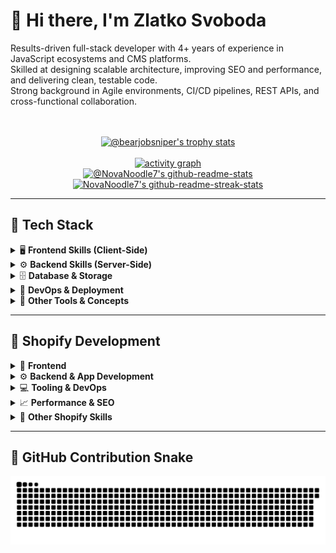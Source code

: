 
# 👋 Hi there, I'm Zlatko Svoboda

Results-driven full-stack developer with 4+ years of experience in JavaScript ecosystems and CMS platforms.  
Skilled at designing scalable architecture, improving SEO and performance, and delivering clean, testable code.  
Strong background in Agile environments, CI/CD pipelines, REST APIs, and cross-functional collaboration.


<br>
<br>
<div align="center">
<a href="https://github.com/NovaNoodle7?tab=achievements"><img src="https://github-profile-trophy.vercel.app/?username=NovaNoodle7&theme=onestar&no-frame=true&column=6&row=1"  width="96%" alt="@bearjobsniper's trophy stats"/></a>
</div>

<br>
<div align="center">
    <a href="https://github.com/NovaNoodle7">
        <img src="https://github-readme-activity-graph.vercel.app/graph?username=NovaNoodle7&theme=react-dark&hide_border=true&hide_title=false&area=true&custom_title=Total%20contribution%20graph%20in%20all%20repo" width="96%" alt="activity graph">
    </a>
</div>

<div align="center">
 <a href="https://github.com/NovaNoodle7?tab=repositories"><img src="https://github-readme-stats-one-bice.vercel.app/api?username=NovaNoodle7&theme=gotham&show_icons=true&count_private=true&hide_border=true&role=OWNER,ORGANIZATION_MEMBER,COLLABORATOR"  width="48%" alt="@NovaNoodle7's github-readme-stats"/></a>
 <a href="https://github.com/NovaNoodle7?tab=stars"><img src="https://github-readme-streak-stats.herokuapp.com?user=NovaNoodle7&theme=gotham&hide_border=true&date_format=M%20j%5B%2C%20Y%5D"  width="48%" alt="NovaNoodle7's github-readme-streak-stats"/></a>
</div>

---

## 🧰 Tech Stack

<details>
<summary>🖥️ <strong>Frontend Skills (Client-Side)</strong></summary>

- **Languages**: HTML5, CSS3, JavaScript (ES6+)
- **Frameworks/Libraries**: React.js, Vue.js, Angular
- **Styling**: Tailwind CSS, Bootstrap, Sass/SCSS
- **State Management**: Redux, Context API, Pinia (Vue)
- **Build Tools**: Webpack, Vite, Babel

</details>

<details>
<summary>⚙️ <strong>Backend Skills (Server-Side)</strong></summary>

- **Languages**: Node.js (JavaScript/TypeScript), PHP, Python, Ruby, Java  
- **Frameworks**: Express.js, Laravel, Django, Spring  
- **Authentication**: JWT, OAuth, Session-based auth  
- **API Design**: RESTful APIs, GraphQL  

</details>

<details>
<summary>🗄️ <strong>Database & Storage</strong></summary>

- **Relational**: MySQL, PostgreSQL, SQL Server  
- **NoSQL**: MongoDB, Firebase  
- **ORM/ODM**: Sequelize, TypeORM, Prisma, Mongoose  

</details>

<details>
<summary>🚀 <strong>DevOps & Deployment</strong></summary>

- **Version Control**: Git, GitHub, GitLab, Bitbucket  
- **CI/CD**: GitHub Actions, GitLab CI, Jenkins  
- **Hosting**: Vercel, Netlify, DigitalOcean, Heroku, AWS, Railway  
- **Tools**: Docker, NGINX, PM2  

</details>

<details>
<summary>🧰 <strong>Other Tools & Concepts</strong></summary>

- Postman, Insomnia (API testing)  
- WebSockets (real-time apps)  
- CMS: WordPress, Strapi, Sanity  
- Testing: Jest, Mocha, PHPUnit  
- Agile, Scrum, Trello, Jira  

</details>

---

## 🛒 Shopify Development

<details>
<summary>🧩 <strong>Frontend</strong></summary>

- Liquid (Shopify templating)  
- HTML5, CSS3, JavaScript (ES6+), SCSS/SASS  
- AJAX & Shopify Fetch API  
- React/Vue for headless setups or embedded apps  

</details>

<details>
<summary>⚙️ <strong>Backend & App Development</strong></summary>

- Shopify REST & GraphQL APIs  
- Public/Private app development (Node.js, Express.js, Next.js)  
- Webhook handling for orders, products, customers  
- OAuth and token authentication  

</details>

<details>
<summary>💻 <strong>Tooling & DevOps</strong></summary>

- Git, VS Code + Shopify extensions  
- Postman for API testing  
- Hosting: Heroku, Vercel, custom VPS  

</details>

<details>
<summary>📈 <strong>Performance & SEO</strong></summary>

- Image optimization, theme speed tuning  
- Schema.org markup, SEO metadata best practices  

</details>

<details>
<summary>🤝 <strong>Other Shopify Skills</strong></summary>

- Custom checkout scripts (Shopify Plus)  
- Multi-language/store setup  
- Third-party integrations: email, analytics, CRMs  
- Strong understanding of eCommerce UX/UI  

</details>

---

## 🐍 GitHub Contribution Snake

<p align="center">
  <img src="https://raw.githubusercontent.com/NovaNoodle7/snk/output/github-contribution-grid-snake.svg" alt="GitHub Snake Animation" />
</p>
